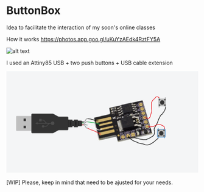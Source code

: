 # ButtonBox
Idea to facilitate the interaction of my soon's online classes

How it works
https://photos.app.goo.gl/uKuYzAEdk4RztFY5A

![alt text](IMG_20210525_185501135_HDR.jpg "Wiring")

I used an Attiny85 USB + two push buttons + USB cable extension

![alt text](circuit.png "Circuit")

[WIP]
Please, keep in mind that need to be ajusted for your needs.
